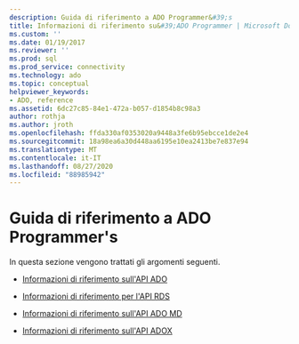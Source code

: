 ```yaml
---
description: Guida di riferimento a ADO Programmer&#39;s
title: Informazioni di riferimento su&#39;ADO Programmer | Microsoft Docs
ms.custom: ''
ms.date: 01/19/2017
ms.reviewer: ''
ms.prod: sql
ms.prod_service: connectivity
ms.technology: ado
ms.topic: conceptual
helpviewer_keywords:
- ADO, reference
ms.assetid: 6dc27c85-84e1-472a-b057-d1854b8c98a3
author: rothja
ms.author: jroth
ms.openlocfilehash: ffda330af0353020a9448a3fe6b95ebcce1de2e4
ms.sourcegitcommit: 18a98ea6a30d448aa6195e10ea2413be7e837e94
ms.translationtype: MT
ms.contentlocale: it-IT
ms.lasthandoff: 08/27/2020
ms.locfileid: "88985942"
---
```

# <a name="ado-programmer39s-reference"></a>Guida di riferimento a ADO Programmer&#39;s
In questa sezione vengono trattati gli argomenti seguenti.  
  
-   [Informazioni di riferimento sull'API ADO](./ado-api/ado-api-reference.md)  
  
-   [Informazioni di riferimento per l'API RDS](./rds-api/rds-api-reference.md)  
  
-   [Informazioni di riferimento sull'API ADO MD](./ado-md-api/ado-md-object-model.md?view=sql-server-ver15)  
  
-   [Informazioni di riferimento sull'API ADOX](./adox-api/adox-object-model.md?view=sql-server-ver15)